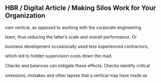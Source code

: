 ## HBR / Digital Article / Making Silos Work for Your Organization

own vertical, as opposed to working with the corporate engineering

team, thus reducing the latter’s scale and overall performance. Or

business development occasionally used less experienced contractors,

which led to hidden supervision costs down the road.

Checks and balances can mitigate these eﬀects. Checks identify critical

omissions, mistakes and other lapses that a vertical may have made as